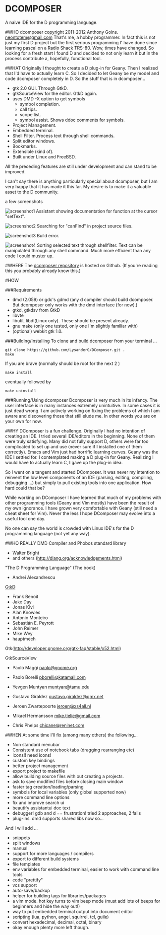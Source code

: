 DCOMPOSER
===
A naive IDE for the D programming language.

#WHO
dcomposer copyright 2011-2012 Anthony Goins.
neontotem@gmail.com
That's me, a hobby programmer.  In fact this is not just my first D project but the first serious programming I' have done since learning pascal on a Radio Shack TRS-80.  Wow, times have changed.  So looking for a fresh start I found D and decided to not only learn it but in the process contribute a, hopefully, functional tool.

#WHAT
Originally I thought to create a D plug-in for Geany.  Then I realized that I'd have to actually learn C.  So I decided to let Geany be my model and code dcomposer completely in D.
So the stuff that is in dcomposer...
* gtk 2.0 GUI. Through GtkD.
* gtkSourceView for the editor. GtkD again.
* uses DMD -X option to get symbols
    * symbol completion.
    * call tips.
    * scope list.
    * symbol assist.  Shows ddoc comments for symbols.
* Project Management.
* Embedded terminal.
* Shell Filter.  Process text through shell commands.
* Split editor windows.
* Bookmarks.
* Extensible (kind of).
* Built under Linux and FreeBSD.

All the preceding features are still under development and can stand to be improved.

I can't say there is anything particularly special about dcomposer, but I am very happy that it has made it this far.  My desire is to make it a valuable asset to the D community. 


a few screenshots

![screenshot1](./screenshots/ss1_dcomposer.png)
Assistant showing documentation for function at the cursor "setText".

![screenshot2](./screenshots/ss2_dcomposer.png)
Searching for "canFind" in project source files.

![screenshot3](./screenshots/ss3_dcomposer.png)
Build error.

![screenshot4](./screenshots/ss5_dcomposer.png)
Sorting selected text through shellfilter.  Text can be manipulated through any shell command.  Much more efficient than any code I could muster up.   




#WHERE
The [dcomposer repository](https://github.com/LysanderG/DComposer) is hosted on Github. (If you're reading this you probably already know this.)

#HOW

###Requirements
* dmd (2.059) or gdc's gdmd (any d compiler should build dcomposer.  But dcomposer only works with the dmd interface (for now).)
* gtkd, gtkdsv from GtkD
* libvte
* libutil, libdl(Linux only).  These should be present already.
* gnu make (only one tested, only one I'm slightly familiar with)
* (optional) webkit gtk 1.0.

###Building/Installing
To clone and build dcomposer from your terminal ...
```
git clone https://github.com/LysanderG/DComposer.git .
make
```
If you are brave (normally should be root for the next 2 )
```
make install
```
eventually followed by
```
make uninstall
```

###Running/Using dcomposer
Dcomposer is very much in its infancy.  The user interface is in many instances extremely unintuitive.  In some cases it is just dead wrong.  I am actively working on fixing the problems of which I am aware and discovering those that still elude me.
In other words you are on your own for now.


#WHY
DComposer is a fun challenge.  Originally I had no intention of creating an IDE.  I tried several IDE/editors in the beginning.  None of them were truly satisfying.  Many did not fully support D, others were far too complicated to set up and use (never sure if I installed one of them correctly).  Emacs and Vim just had horrific learning curves.  Geany was the IDE I settled for.  I contemplated making a D plug-in for Geany.  Realizing I would have to actually learn C, I gave up the plug-in idea.

So I went on a tangent and started DComposer.  It was never my intention to reinvent the low level components of an IDE (parsing, editing, compiling, debugging ...) but simply to pull existing tools into one application.  How hard could that be?

While working on DComposer I have learned that much of my problems with other programming tools (Geany and Vim mostly) have been the result of my own ignorance.  I have grown very comfortable with Geany (still need a cheat sheet for Vim).  Never the less I hope DComposer may evolve into a useful tool one day.

No one can say the world is crowded with Linux IDE's for the D programming language (not yet any way).


#WHO REALLY
DMD Compiler and Phobos standard library
* Walter Bright
* and others (http://dlang.org/acknowledgements.html)

"The D Programming Language" (The book)
* Andrei Alexandrescu

[GtkD](www.dsource.org/projects/gtkd)
* Frank Benoit
* Jake Day
* Jonas Kivi
* Alan Knowles
* Antonio Monteiro
* Sebastián E. Peyrott
* John Reimer
* Mike Wey
* hauptmech

Gtk(http://developer.gnome.org/gtk-faq/stable/x52.html)

GtkSourceView
* Paolo Maggi paolo@gnome.org
* Paolo Borelli pborelli@katamail.com
* Yevgen Muntyan muntyan@tamu.edu

* Gustavo Giráldez gustavo.giraldez@gmx.net
* Jeroen Zwartepoorte  jeroen@xs4all.nl
* Mikael Hermansson  mike.tielie@gmail.com
* Chris Phelps  chicane@reninet.com


#WHEN
At some time I'll fix (among many others) the following...
* Non standard menubar
* Consistent use of notebook tabs (dragging rearranging etc)
* Icons!! need icons!
* custom key bindings
* better project management 
* export project to makefile
* allow building source files with out creating a projects.
* ask to save modified files before closing main window
* faster tag creation/loading/parsing
* symbols for local variables (only global supported now)
* more command line options
* fix and improve search ui
* beautify assistantui doc text
* debugger! gdb and d == frustration! tried 2 approaches, 2 fails
* plug-ins. dmd supports shared libs now so...

And I will add ...
* snippets
* split windows
* manual
* support for more languages / compilers
* export to different build systems
* file templates
* env variables for embedded terminal, easier to work with command line tools
* code "prettify"
* vcs support
* auto-save/backup
* helper for building tags for libraries/packages
* a vim mode.  hot key turns to vim beep mode (must add lots of beeps for beginners and hide the way out!)
* way to put embedded terminal output into document editor
* scripting (lua, python, angel, squirrel, tcl, guile)
* convert hexadecimal, decimal, octal, binary
* okay enough plenty more left though.


